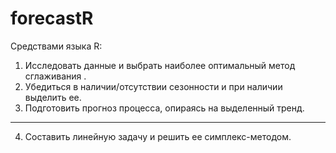 # forecastR

Средствами языка R:
1.	Исследовать данные и выбрать наиболее оптимальный метод сглаживания .
2.	Убедиться в наличии/отсутствии сезонности и при наличии выделить ее.
3.	Подготовить прогноз процесса, опираясь на выделенный тренд.
____________
4.	Составить линейную задачу и решить ее симплекс-методом.
